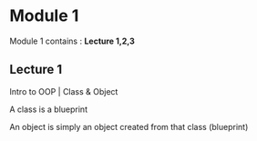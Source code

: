 # Module 1 
Module 1 contains : 
**Lecture 1,2,3**

## Lecture 1

Intro to OOP | Class & Object

A class is a blueprint

An object is simply an object created from that class (blueprint)


